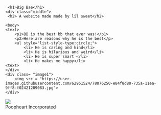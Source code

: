 <link rel="stylesheet" href="main.css"/>
<html>
   
     <h1>Big Bae</h1>
    <div class="middle">
     <h2> A website made made by lil sweet</h2>
   
    <body>
    <text>
        <p1>BB is the best bb that ever was!</p1>
        <p2>Here are reasons why he is the best</p>
        <ul style="list-style-type:circle;">
            <li> He is caring and kind</li>
            <li> He is hilarious and weird</li>
            <li> He is super smart </li>
            <li> He makes me happy</li>
    <text>
    </div>
    <div class= "image1">
        <img src = "https://user-images.githubusercontent.com/62961524/78076250-e84f8d80-735a-11ea-9ff8-f02421289083.jpg">
    </div>
<div class = "image 2">
<img src ="https://i.pinimg.com/originals/fc/2c/92/fc2c9216284a5abb18ae6903edcd09d2.jpg">
</div>
<p5>Poopheart Incorporated</p5>
<html>